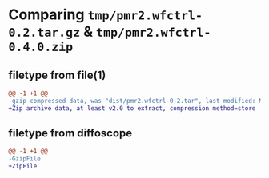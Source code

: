 # Comparing `tmp/pmr2.wfctrl-0.2.tar.gz` & `tmp/pmr2.wfctrl-0.4.0.zip`

## filetype from file(1)

```diff
@@ -1 +1 @@
-gzip compressed data, was "dist/pmr2.wfctrl-0.2.tar", last modified: Mon Jul 14 02:48:18 2014, max compression
+Zip archive data, at least v2.0 to extract, compression method=store
```

## filetype from diffoscope

```diff
@@ -1 +1 @@
-GzipFile
+ZipFile
```


